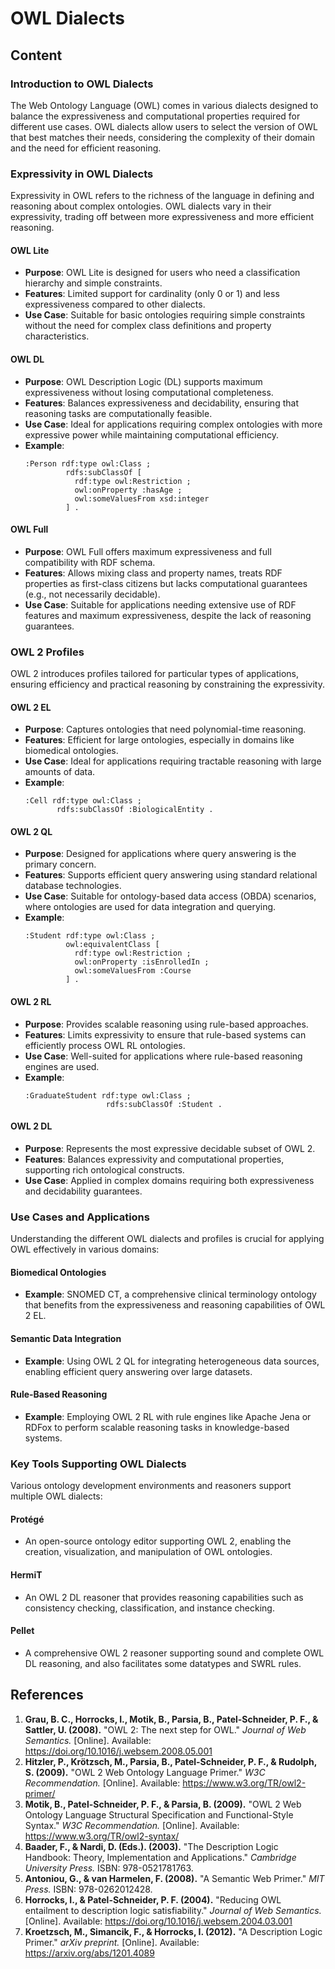 # OWL Dialects

## Content

### Introduction to OWL Dialects

The Web Ontology Language (OWL) comes in various dialects designed to balance the expressiveness and computational properties required for different use cases. OWL dialects allow users to select the version of OWL that best matches their needs, considering the complexity of their domain and the need for efficient reasoning.

### Expressivity in OWL Dialects

Expressivity in OWL refers to the richness of the language in defining and reasoning about complex ontologies. OWL dialects vary in their expressivity, trading off between more expressiveness and more efficient reasoning.

#### OWL Lite

- **Purpose**: OWL Lite is designed for users who need a classification hierarchy and simple constraints.
- **Features**: Limited support for cardinality (only 0 or 1) and less expressiveness compared to other dialects.
- **Use Case**: Suitable for basic ontologies requiring simple constraints without the need for complex class definitions and property characteristics.

#### OWL DL

- **Purpose**: OWL Description Logic (DL) supports maximum expressiveness without losing computational completeness.
- **Features**: Balances expressiveness and decidability, ensuring that reasoning tasks are computationally feasible.
- **Use Case**: Ideal for applications requiring complex ontologies with more expressive power while maintaining computational efficiency.
- **Example**:
  ```turtle
  :Person rdf:type owl:Class ;
           rdfs:subClassOf [
             rdf:type owl:Restriction ;
             owl:onProperty :hasAge ;
             owl:someValuesFrom xsd:integer
           ] .
  ```

#### OWL Full

- **Purpose**: OWL Full offers maximum expressiveness and full compatibility with RDF schema.
- **Features**: Allows mixing class and property names, treats RDF properties as first-class citizens but lacks computational guarantees (e.g., not necessarily decidable).
- **Use Case**: Suitable for applications needing extensive use of RDF features and maximum expressiveness, despite the lack of reasoning guarantees.

### OWL 2 Profiles

OWL 2 introduces profiles tailored for particular types of applications, ensuring efficiency and practical reasoning by constraining the expressivity.

#### OWL 2 EL

- **Purpose**: Captures ontologies that need polynomial-time reasoning.
- **Features**: Efficient for large ontologies, especially in domains like biomedical ontologies.
- **Use Case**: Ideal for applications requiring tractable reasoning with large amounts of data.
- **Example**:
  ```turtle
  :Cell rdf:type owl:Class ;
         rdfs:subClassOf :BiologicalEntity .
  ```

#### OWL 2 QL

- **Purpose**: Designed for applications where query answering is the primary concern.
- **Features**: Supports efficient query answering using standard relational database technologies.
- **Use Case**: Suitable for ontology-based data access (OBDA) scenarios, where ontologies are used for data integration and querying.
- **Example**:
  ```turtle
  :Student rdf:type owl:Class ;
           owl:equivalentClass [
             rdf:type owl:Restriction ;
             owl:onProperty :isEnrolledIn ;
             owl:someValuesFrom :Course
           ] .
  ```

#### OWL 2 RL

- **Purpose**: Provides scalable reasoning using rule-based approaches.
- **Features**: Limits expressivity to ensure that rule-based systems can efficiently process OWL RL ontologies.
- **Use Case**: Well-suited for applications where rule-based reasoning engines are used.
- **Example**:
  ```turtle
  :GraduateStudent rdf:type owl:Class ;
                    rdfs:subClassOf :Student .
  ```

#### OWL 2 DL

- **Purpose**: Represents the most expressive decidable subset of OWL 2.
- **Features**: Balances expressivity and computational properties, supporting rich ontological constructs.
- **Use Case**: Applied in complex domains requiring both expressiveness and decidability guarantees.

### Use Cases and Applications

Understanding the different OWL dialects and profiles is crucial for applying OWL effectively in various domains:

#### Biomedical Ontologies

- **Example**: SNOMED CT, a comprehensive clinical terminology ontology that benefits from the expressiveness and reasoning capabilities of OWL 2 EL.

#### Semantic Data Integration

- **Example**: Using OWL 2 QL for integrating heterogeneous data sources, enabling efficient query answering over large datasets.

#### Rule-Based Reasoning

- **Example**: Employing OWL 2 RL with rule engines like Apache Jena or RDFox to perform scalable reasoning tasks in knowledge-based systems.

### Key Tools Supporting OWL Dialects

Various ontology development environments and reasoners support multiple OWL dialects:

#### Protégé

- An open-source ontology editor supporting OWL 2, enabling the creation, visualization, and manipulation of OWL ontologies.

#### HermiT

- An OWL 2 DL reasoner that provides reasoning capabilities such as consistency checking, classification, and instance checking.

#### Pellet

- A comprehensive OWL 2 reasoner supporting sound and complete OWL DL reasoning, and also facilitates some datatypes and SWRL rules.

## References

1. **Grau, B. C., Horrocks, I., Motik, B., Parsia, B., Patel-Schneider, P. F., & Sattler, U. (2008).** "OWL 2: The next step for OWL." _Journal of Web Semantics._ [Online]. Available: https://doi.org/10.1016/j.websem.2008.05.001
2. **Hitzler, P., Krötzsch, M., Parsia, B., Patel-Schneider, P. F., & Rudolph, S. (2009).** "OWL 2 Web Ontology Language Primer." _W3C Recommendation._ [Online]. Available: https://www.w3.org/TR/owl2-primer/
3. **Motik, B., Patel-Schneider, P. F., & Parsia, B. (2009).** "OWL 2 Web Ontology Language Structural Specification and Functional-Style Syntax." _W3C Recommendation._ [Online]. Available: https://www.w3.org/TR/owl2-syntax/
4. **Baader, F., & Nardi, D. (Eds.). (2003).** "The Description Logic Handbook: Theory, Implementation and Applications." _Cambridge University Press._ ISBN: 978-0521781763.
5. **Antoniou, G., & van Harmelen, F. (2008).** "A Semantic Web Primer." _MIT Press._ ISBN: 978-0262012428.
6. **Horrocks, I., & Patel-Schneider, P. F. (2004).** "Reducing OWL entailment to description logic satisfiability." _Journal of Web Semantics._ [Online]. Available: https://doi.org/10.1016/j.websem.2004.03.001
7. **Kroetzsch, M., Simancik, F., & Horrocks, I. (2012).** "A Description Logic Primer." _arXiv preprint._ [Online]. Available: https://arxiv.org/abs/1201.4089
